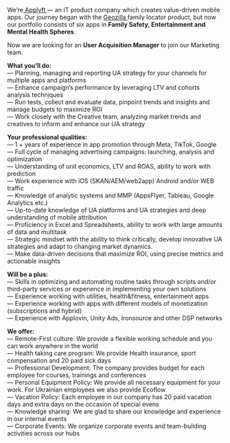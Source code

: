 We’re[ Applyft ](https://applyft.co/)— an IT product company which creates
value-driven mobile apps. Our journey began with the [Geozilla
](https://geozilla.com/)family locator product, but now our portfolio consists
of six apps in **Family Safety, Entertainment and Mental Health Spheres**.  
  
Now we are looking for an **User Acquisition Manager** to join our Marketing
team.  
  
**What you’ll do:**  
— Planning, managing and reporting UA strategy for your channels for multiple
apps and platforms  
— Enhance campaign’s performance by leveraging LTV and cohorts analysis
techniques  
— Run tests, collect and evaluate data, pinpoint trends and insights and
manage budgets to maximize ROI  
— Work closely with the Creative team, analyzing market trends and creatives
to inform and enhance our UA strategy  
  
**Your professional qualities:**  
— 1 + years of experience in app promotion through Meta, TikTok, Google  
— Full cycle of managing advertising campaigns: launching, analysis and
optimization  
— Understanding of unit economics, LTV and ROAS, ability to work with
prediction  
— Work experience with iOS (SKAN/AEM/web2app) Android and/or WEB traffic  
— Knowledge of analytic systems and MMP (AppsFlyer, Tableau, Google Analytics
etc.)  
— Up-to-date knowledge of UA platforms and UA strategies and deep
understanding of mobile attribution  
— Proficiency in Excel and Spreadsheets, ability to work with large amounts of
data and multitask  
— Strategic mindset with the ability to think critically, develop innovative
UA strategies and adapt to changing market dynamics.  
— Make data-driven decisions that maximize ROI, using precise metrics and
actionable insights  
  
**Will be a plus:**  
— Skills in optimizing and automating routine tasks through scripts and/or
third-party services or experience in implementing your own solutions  
— Experience working with utilities, health&fitness, entertainment apps  
— Experience working with apps with different models of monetization
(subscriptions and hybrid)  
— Experience with Applovin, Unity Ads, Ironsource and other DSP networks  
  
**We offer:**  
— Remote-First culture: We provide a flexible working schedule and you can
work anywhere in the world  
— Health taking care program: We provide Health insurance, sport compensation
and 20 paid sick days  
— Professional Development: The company provides budget for each employee for
courses, trainings and conferences  
— Personal Equipment Policy: We provide all necessary equipment for your work.
For Ukrainian employees we also provide Ecoflow  
— Vacation Policy: Each employee in our company has 20 paid vacation days and
extra days on the occasion of special evens  
— Knowledge sharing: We are glad to share our knowledge and experience in our
internal events  
— Corporate Events: We organize corporate events and team-building activities
across our hubs